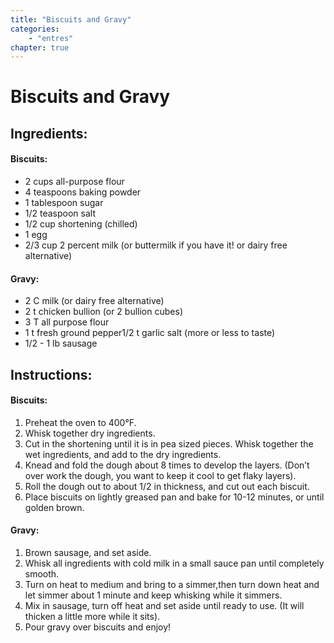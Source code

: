 ```yaml
---
title: "Biscuits and Gravy"
categories:
    - "entres"
chapter: true
---
```


# Biscuits and Gravy

## Ingredients:

#### Biscuits:
- 2 cups all-purpose flour
- 4 teaspoons baking powder
- 1 tablespoon sugar
- 1/2 teaspoon salt
- 1/2 cup shortening (chilled)
- 1 egg
- 2/3 cup 2 percent milk (or buttermilk if you have it! or dairy free alternative)

#### Gravy:
- 2 C milk (or dairy free alternative)
- 2 t chicken bullion (or 2 bullion cubes)
- 3 T all purpose flour
- 1 t fresh ground pepper1/2 t garlic salt (more or less to taste)
- 1/2 - 1 lb sausage

## Instructions:
#### Biscuits:
1. Preheat the oven to 400°F. 
2. Whisk together dry ingredients. 
3. Cut in the shortening until it is in pea sized pieces. Whisk together the wet ingredients, and add to the dry ingredients. 
4. Knead and fold the dough about 8 times to develop the layers. (Don’t over work the dough, you
want to keep it cool to get flaky layers). 
5. Roll the dough out to about 1/2 in thickness, and cut out each biscuit. 
6. Place biscuits on lightly greased pan and bake for 10-12 minutes, or until
golden brown.

#### Gravy:
1. Brown sausage, and set aside. 
2. Whisk all ingredients with cold milk in a small sauce pan until completely smooth. 
3. Turn on heat to medium and bring to a simmer,then turn down heat and let simmer about 1 
minute and keep whisking while it simmers. 
4. Mix in sausage, turn off heat and set aside until ready to use. (It will thicken a little more while it sits). 
5. Pour gravy over biscuits and enjoy!
